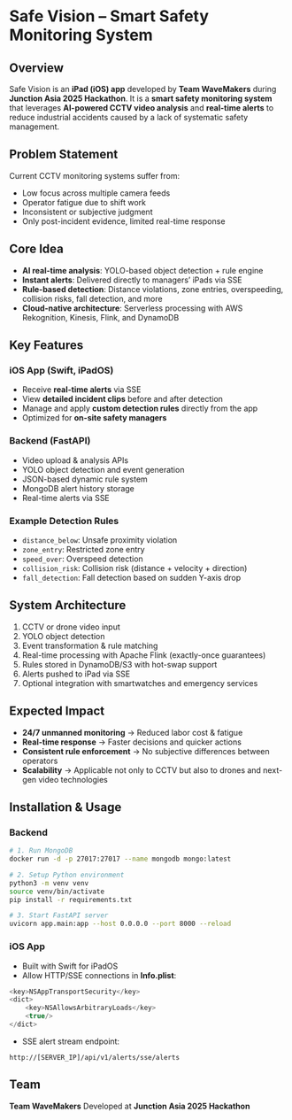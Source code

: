 # Safe Vision – Smart Safety Monitoring System

## Overview

Safe Vision is an **iPad (iOS) app** developed by **Team WaveMakers** during **Junction Asia 2025 Hackathon**.
It is a **smart safety monitoring system** that leverages **AI-powered CCTV video analysis** and **real-time alerts** to reduce industrial accidents caused by a lack of systematic safety management.

## Problem Statement

Current CCTV monitoring systems suffer from:

* Low focus across multiple camera feeds
* Operator fatigue due to shift work
* Inconsistent or subjective judgment
* Only post-incident evidence, limited real-time response

## Core Idea

* **AI real-time analysis**: YOLO-based object detection + rule engine
* **Instant alerts**: Delivered directly to managers’ iPads via SSE
* **Rule-based detection**: Distance violations, zone entries, overspeeding, collision risks, fall detection, and more
* **Cloud-native architecture**: Serverless processing with AWS Rekognition, Kinesis, Flink, and DynamoDB

## Key Features

### iOS App (Swift, iPadOS)

* Receive **real-time alerts** via SSE
* View **detailed incident clips** before and after detection
* Manage and apply **custom detection rules** directly from the app
* Optimized for **on-site safety managers**

### Backend (FastAPI)

* Video upload & analysis APIs
* YOLO object detection and event generation
* JSON-based dynamic rule system
* MongoDB alert history storage
* Real-time alerts via SSE

### Example Detection Rules

* `distance_below`: Unsafe proximity violation
* `zone_entry`: Restricted zone entry
* `speed_over`: Overspeed detection
* `collision_risk`: Collision risk (distance + velocity + direction)
* `fall_detection`: Fall detection based on sudden Y-axis drop

## System Architecture

1. CCTV or drone video input
2. YOLO object detection
3. Event transformation & rule matching
4. Real-time processing with Apache Flink (exactly-once guarantees)
5. Rules stored in DynamoDB/S3 with hot-swap support
6. Alerts pushed to iPad via SSE
7. Optional integration with smartwatches and emergency services

## Expected Impact

* **24/7 unmanned monitoring** → Reduced labor cost & fatigue
* **Real-time response** → Faster decisions and quicker actions
* **Consistent rule enforcement** → No subjective differences between operators
* **Scalability** → Applicable not only to CCTV but also to drones and next-gen video technologies

## Installation & Usage

### Backend

```bash
# 1. Run MongoDB
docker run -d -p 27017:27017 --name mongodb mongo:latest

# 2. Setup Python environment
python3 -m venv venv
source venv/bin/activate
pip install -r requirements.txt

# 3. Start FastAPI server
uvicorn app.main:app --host 0.0.0.0 --port 8000 --reload
```

### iOS App

* Built with Swift for iPadOS
* Allow HTTP/SSE connections in **Info.plist**:

```swift
<key>NSAppTransportSecurity</key>
<dict>
    <key>NSAllowsArbitraryLoads</key>
    <true/>
</dict>
```

* SSE alert stream endpoint:

```
http://[SERVER_IP]/api/v1/alerts/sse/alerts
```

## Team

**Team WaveMakers**
Developed at **Junction Asia 2025 Hackathon**